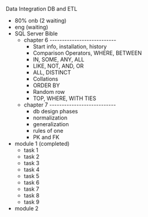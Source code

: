 Data Integration DB and ETL

- 80% onb (2 waiting)
- eng (waiting)
- SQL Server Bible
	- chapter 6 ---------------------------
		- Start info, installation, history
		- Comparison Operators, WHERE, BETWEEN
		- IN, SOME, ANY, ALL
		- LIKE, NOT, AND, OR
		- ALL, DISTINCT
		- Collations
		- ORDER BY
		- Random row
		- TOP, WHERE, WITH TIES
	- chapter 7 ---------------------------
		- db design phases
		- normalization
		- generalization
		- rules of one
		- PK and FK
- module 1 (completed)
	- task 1
	- task 2
	- task 3
	- task 4
	- task 5
	- task 6
	- task 7
	- task 8
	- task 9
- module 2